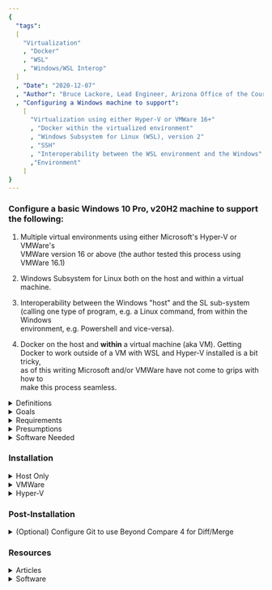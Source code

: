 ```yaml
---
{
  "tags": 
  [
    "Virtualization"
    , "Docker"
    , "WSL"
    , "Windows/WSL Interop"
  ]
  , "Date": "2020-12-07"  
  , "Author": "Bruce Lackore, Lead Engineer, Arizona Office of the Courts  "
  , "Configuring a Windows machine to support":
    [
      "Virtualization using either Hyper-V or VMWare 16+"
      , "Docker within the virtualized environment"
      , "Windows Subsystem for Linux (WSL), version 2"
      , "SSH"
      , "Interoperability between the WSL environment and the Windows"
      ,"Environment"
    ] 
}
---
```


### Configure a basic Windows 10 Pro, v20H2 machine to support the following:

 1. Multiple virtual environments using either Microsoft's Hyper-V or VMWare's  
 VMWare version 16 or above (the author tested this process using VMWare 16.1)

 2. Windows Subsystem for Linux both on the host and within a virtual  
 machine.

 3. Interoperability between the Windows "host" and the SL sub-system  
 (calling one type of program, e.g. a Linux command, from within the Windows  
 environment, e.g. Powershell and vice-versa).

 4. Docker on the host and **within** a virtual machine (aka VM). Getting  
 Docker to work outside of a VM with WSL and Hyper-V installed is a bit tricky,  
 as of this writing Microsoft and/or VMWare have not come to grips with how to  
 make this process seamless.  

</b>
<details>
  <summary>Definitions</summary>

Be warned, the definitions are both long and technical to a degree, therefore  
one should **NOT** "TL;DR" them. There is important information contained  
within that will explain and justify why this process is both desireable and  
necessary.

1. "Host": the physical machine. Can be running either Windows or Linux, this  
    document addresses only Windows machines.

2. "VM": **V**irtual **M**achine aka 'Virtual Session', aka simply 'Session'.  
    A software construct configured to replicate all the functionality of a  
    physical machine save the "machine" is pure software, a "computer within a  
    computer" if you will. Such VM's allow developers to construct environments  
    peculiar to a particular requirement or environment (software, not holistic)  
    for development purposes e.g. re-creating an outdated Windows XP environment  
    for the purposes of testing, maintaining, even operating in production of a  
    piece of software with requirements for Windows XP.  
    The hallmark of such a VM is that the session replicates _an entire  
    operating system_ that can be wildly different from that of the host e.g.  
    running a Linux OS VM on a Windows 10 host.

3. "Docker": an application which allows an application, or, more generally,  
    a process, to be "encased" within an isolated environment with just enough  
    of the necessary support mechanisms such that said process may exist and  
    execute within a chosen operating system environment e.g. Windows or Linux,  
    etc. In reality the process is much more complex than as explained above,  
    the key is to understand that the result of "dockerizing" a process results  
    in a small, replicable binary which contains the desired process along with  
    the "essence" of the hosting operating system but **NOT** the entire OS  
    itself.

4.  Docker "Container": The result of "Docker-izing" a process, the result  
    being a Docker "image" which is a binary file containing the process and a  
    tailor-made environment targeting a particular operating system e.g. one  
    might take a piece of software like the web browser "FireFox" and place it  
    into an image. One would need to specify the operating environment of the  
    image, e.g. Windows, Linux, etc. because the container that results from  
    using the image _can only be executed within the environment in which the  
    original image was targeted_.  

    For example, a Linux image **must** be executed in a container running on a  
    Linux host (and, yes the "host" in this case can be either the actual  
    physical machine or a VM).  
    However, the Docker folks have fixed up the "Docker" program such that it  
    will allow multiple OS images for as many environments as desired and allow  
    the user to select the desired image simply by name e.g. "FireFox" and the  
    Docker program will examine the host environment and select the appropriate  
    image for that environment (see the Docker documentation for an explanation  
    on how that's done).  
    The advantage? The container is smaller by several orders of magnitude (like  
    meg instead of gig), when launched, it does _not_ have to launch an entire  
    OS environment, just connect with the environment it's running in which  
    makes spin-up time **much** faster.  
    Also, **_and most importantly_**, the image is **_immutable_**. Once created  
    it **_cannot change_** which makes it virtually virus-proof. 
 
5. "Container vs Image": "Containers" are _instances_ of images. One creates  
    a "container" by requesting the Docker program to fetch an image,  
    "containerize" it and then give it a unique tag which can then be used to  
    execute the container, etc. This allows *many* containers to be created from  
    a *single* image, thus if a particular container becomes corrupted, stops  
    executing, gets hung up, whatever, one may simply stop the container then  
    either restart it or delete it and create another from the original image.  
    These containers may be executed on multiple machines in multiple locations  
    and, while having a very thin read-write layer, are virtually impossible to  
    get to simply because the entire container environment is locked down and  
    only those ports that are necessary to the operation of the container are  
    exposed, e.g. 80 for a standard website, 443 for an SSH website, etc.  
    **_EVERYTHING ELSE_** is locked out and, even if a hacker managed to breach  
    the container, changes and infections would be **_limited to that container_**  
    and the easy fix is to drop the container, re-create it from the immutable  
    (and therefore **_unchanged_** image) and start the new container. Takes a  
    matter of seconds to do and this process can even be automated (see  
    Kubernetes, which this document will not cover).  
    And, yes, persistent data *is* possible using "volumes", the author has a  
    complete "SQL Server" instance running in a Linux container that uses  
    these volumes to persist data from one Sql server update to the next.  
    More about Docker and volumes in another document.  
    
    One might wonder, "Well, how do updates get applied?". Easy answer -  
    re-create the _image_, drop and delete the _containers_ one at a time,  
    create new containers from the new image, execute the new containers. Again,  
    there is software (Kubernetes is one example) that will do this  
    automatically.  
    Combine with a repository that can respond to check-ins (aka a CI/CD  
    pipeline) and you have a system that can take care of itself, all the  
    developer need do is create the necessary code for the next image and check  
    it in. 
    Using this methodology also results in **much** more robust code in that  
    when the developer checks in new code for the next image, the CI/CD pipeline  
    can:
      * Run Unit tests and fail the check in if the unit tests fail.
      * Place a "gatekeeper" in front of the new code such that a human must  
        approve of the changes before that change is merged into the codebase  
        and used to create an image.
    * Once approved, the CI/CD software can build the _one and only_ image  
    **_that will be used for all other activities!_**
    * Once the image is created, again, the CI/CD software can create a  
      container from the image and post it up for testing and, again, place a  
      gatekeeper in front of the testing such that the image cannot advance  
      until the gatekeeper approves of the changes and the acceptance testing  
      has been completed.
    * Once the testing gatekeeper approves, **_the same image used for testing_**  
      can be moved to production.  
      **_NO CODE WILL CHANGE ONCE THE DEVELOPER CHECKS IN THEIR CHANGES_**.  
      So...no more "but it works on **my** machine" issues. In addition, once  
      Microsoft finishes their work, even the development environment won't be  
      local to the developer's machine, _it will be checked out just like any  
      other code_ so the dev environment itself will **always** be the same  
      regardless of developer.  
      The build environment is the same regardless of the developer,  
      the testing environment is going against a container built from an image  
      built by the build environment, once testing is complete, the _same image_  
      is used for production.  
    * Once again, a gatekeeper can be put in place such that the next version  
      of the software _cannot go into production_ until the gatekeeper approves  
      of the update and launches the update process, whatever that may be (again  
      all of this can be automated to a degree such that the only human  
      intervention required is that of the gatekeepers making the approvals.)

  6.  distro - A short form of the term "distribution" which refers to a  
      particular release of a Linux OS environment.

</details>

<details>
  <summary>Goals</summary>

Configure a Windows machine such that, when completed, the host  
will support:
  * WSL 2 on both the host and within a session  
  * Hyper-V or VMWare for virtualization
  * Docker running in the vm supporting both Windows and Linux containers

</details>

<details>
  <summary>Requirements</summary>

 * Windows 10 Pro, Version 1903, Build 18362 or higher
   * User _must_ be "Admin" on the host machine
   * User should not be limited in ability to change policies on the host  
   machine or make arrangements with the system administrator such that actions  
   such as running unsigned PowerShell scripts is not prohibited.
   * User should have access to Windows installation media to allow for changes  
   in configuration (Windows "Turn Windows features on and off") and, in the  
   case of the virtualization environment, e.g. Hyper-V or VMWare, allow for  
   the installation of Windows into the vm session.
   * User should have a Windows activation key(s) appropriate for the situation.
   * User should have access to the internet in (mostly) unrestricted form,  
   mainly for access to the Microsoft Store and group policy need allow access  
   to same.
 * VMware 15.5.5+ (if using VMWare as the host virtualization software)  
   * It should be noted that the author is not fond of Hyper-V and while this  
   document will describe the basic set-up for Hyper-V, only the basic  
   procedures described herein will be tested.
 * While not stated officially, the author recommends:
   * an i7 or higher Intel chip (or equivalent AMD - make sure it's supported!).
    * Said chip **_MUST_** support hardware virtualization _and_ virtualization  
    **must** be activated in the CPU BIOS.
   * At least 32G of RAM
   * At least 128G of available hard drive space (one can get away with less  
   but the virtual session files can grow very quickly so *room* is needed.)
   * The author tested with Windows 10 Pro 20H2, build 19042.662 in both the  
   host and virtual session environments.
   * The author tested with VMWare version 16.1.0 build 17198959

</details>

<details>
  <summary>Presumptions</summary>

It is presumed that the user can perform the following actions:  
1.  Invoke the Control Panel to access "Programs and Features"
      * One may also access "Programs and Features" by:
        * Selecting "Settings"
        * Select "Apps" to open the "Apps and Features" page
        * On the "Apps" page, select "Programs and Features"
        * Or one may take a bit of a short-cut and simply right-click the  
          "Windows" button to get to the "Apps and Features" page
      * On the "Apps and Features" page, select "Programs and Features"
2.  Invoke an administrator level command prompt
3.  Invoke an administrator level PowerShell prompt
4.  Invoke the virtualization environment of their choice on the host  
5.  Create and configure a Windows virtual machine in the virtualization  
    environment of their choice.
6. Connect with, search and install items from the "Microsoft Store"

</details>

<details>
  <summary>Software Needed</summary>

The following software should be obtained prior to beginning the installation  
and configuration process:  

   * [Docker for Windows][DockerForWindows-Url]  
   * [Git][Git-Url]
   * [Visual Studio Code][VisualStudioCode-Url]
   * [Visual Studio Code Insiders][VisualStudioCodeInsiders-Url]
   * [WSL 2 update package][WSL2UpdatePackage-Url]  
   * [(Optional) Beyond Compare Diff/Merge tool][BeyondCompare-Url]

</details>

###  Installation

<details>
  <summary>Host Only</summary>

  * Ensure that all available updates have been applied.
  * Open "Apps & Features" (see methods described above), select "Optional  
  Features"
    * Examine the list, ensure that the OpenSSH client is installed (it  
      should be after the April 2018 release of Windows) or simply open a  
      command prompt and enter "ssh". If you get a response for "usage",  
      you're good.
  * Open "Programs and Features"  
  * Select "Turn Windows Features on and off"
    * Check "Containers"
    * Check "Hyper-V"
    * Check "Virtual Machine Platform"
    * Check "Windows Hypervisor Platform"
    * Check "Windows Sandbox" (for security)
    * Check "Windows Subsystem for Linux"

  * See diagram below

![Host Settings](images/VMWare-Host-TurnWindowsFeaturesOnAndOff-annotated.png "Turn Windows Features on and off")

  * Reboot the system to install the new features
  * Open an administrative command prompt and execute the Linux kernel update  
    downloaded earlier [WSL 2 update package][WSL2UpdatePackage-Url]  
  * Again, reboot the system
  * Open an administrative PowerShell or administrative CMD prompt and execute  
    the following command:
      * wsl --set-default-version 2

    This should force all distros installed after this point to be converted  
    to WSL 2 but, just in case, the procedure to convert a WSL 1 distro to a  
    WSL 2 distro is included below.

  * It's time to install a Linux distro.
    * Open the Microsoft Store and select a distribution by searching for  
      "Linux" and selecting the desired package (distro).
    * Install the desired distribution.
    * Close the store, **_do not launch_** the distro.
    * Open an administrative PowerShell and execute the following:
      * wsl -l -v 
        * The "-l" is a lower-case letter "L"
        * This command will show you the state and version  
          of all the distros installed in WSL).
      * All of the installed distributions will be listed along with their  
        current running state and, more importantly, which version of WSL they  
        are currently operating under. The expected version should be "2"  
        as we set that as the default. However, if it isn't, the following  
        will convert the distro to 2. This may be done at any time.
      * Convert the distribution to WSL 2 by executing the following command:  
        * wsl --set-version \<distribution name\> 2
          * e.g. for Ubuntu 20.04, the command would be:  
            wsl --set-version Ubuntu-20.04 2
        
        You should receive a message to the effect that the conversion is  
        taking place and that it'll take a few minutes. Once complete, there  
        should be an icon available to launch the distro.  
        To verify that the conversion did indeed take place, re-run the  
        "wsl -l -v" command and observe that the version is now "2".  
        Click the icon to launch the distro.  
        The first time you launch the distro you will be asked for a user name  
        and password, enter as appropriate and then close the distro (we'll  
        open it later but there is more yet to do.)

    * Install [Visual Studio Code][VisualStudioCode-Url] and/or
    * Install [Visual Studio Code Insiders][VisualStudioCodeInsiders-Url]
    * Install [Git][Git-Url]  
      * Two options one should be offered whilst installing Git are:
        * Select your editor, please choose VSCode or VSCode-Insiders
        * Select how Git stores and retrieves files, please choose  
          Check-in as-is, check-out as Unix (guarantees that Windows crlf line  
          endings are converted to Linux lf. Windows understand this.)
      * After the install completes, do the following to configure Git:
        * git config --system core.longpaths true
        * git config --global user.name "\<Your name\>"
        * git config --global user.email \<Your Email address\>
        * git config --global core.autocrlf input
          * This last command ensures "Commit as-is, pull as Unix".
    * Once complete, re-open the installed Linux distro and execute the  
      following command:
        * code

      You should see a message to the effect that the Visual Studio Code  
      "server" is being downloaded and installed. Good! After completion,  
      VSCode should launch. You have just seen an example of inter-operation  
      between Linux and Windows - you launched Visual Studio Code from  
      _within_ the Linux distro yet it's running in Windows!  
      And, yes, _both_ file systems are available for access from _both_  
      environments (more later).
    * Close VSCode and return to the open distro and enter the command:
      * code-insiders

    You should see the same message about code-insiders server being downloaded  
    and installed. Again, VS Code insiders should launch.

    Authors' hint: While VSCode (either version) is open, you might want to  
    take the opportunity to install a few extensions. Here is a (by _no_  
    means complete) list of extensions to install:
      * Docker file editor
      * Docker Explorer
      * Anything "Remote" from Microsoft (this will allow remote execution of  
        VSCode within a container). VSCode itself should suggest the  
        "Remote-WSL" extension as it will recognize that you have WSL installed.
      * Markdown helpers as desired.

  * Install Docker
      * The initial installation screen should offer the choice of using WSL 2,  
        accept the choice (by default, as of this writing, the installer comes  
        up with all options checked, just leave it that way.)
      * Once the install is complete, rather than simply "sign out", reboot the  
        machine and allow it to settle.
      * Once rebooted, find and right-click the "whale" icon and attempt to  
        switch to "Windows" containers. You should see a message to the effect  
        that Docker is shutting down, making the switch and then all will be  
        quiet again. Right-click the "whale" again to verify that "Windows"  
        containers are the default. Now, switch back to "Linux" containers.  

        If there are no error messages, then the host installation is now  
        complete and you can run Linux commands in WSL, Docker containers at  
        will and start your virtual session manager at will.

</details>

<details>
  <summary>VMWare</summary>

For VMWare, the process is very similar to that of Hyper-V save that the  
Hyper-V is feature is **_NOT_** checked _on the host machine_ even though both  
Microsoft and VMWare say that the two can co-exist. The authors' experience has  
been that the process is not yet fully baked and that "difficulties" can occur.  

Authors' recommendation: Don't mix Hyper-V and VMware. Pick one and stick  
with it but, as with all configuration, YMMV but if you chose to mix the  
two, the author will wish you luck and hope that you will share your  
experience on how you made it work.

  * ##### On the Host
    * Ensure that all available updates have been applied.
    * Open "Apps & Features" (see methods described above), select "Optional  
    Features"
      * Examine the list, ensure that the OpenSSH client is installed (it  
        should be after the April 2018 release of Windows) or simply open a  
        command prompt and enter "ssh". If you get a response for "usage",  
        you're good.
    * Open "Programs and Features"  
    * Select "Turn Windows Features on and off"
      * Check "Containers"
      * Check "Hyper-V"
      * Check "Virtual Machine Platform"
      * Check "Windows Hypervisor Platform"
      * Check "Windows Sandbox" (for security)
      * Check "Windows Subsystem for Linux"

    * See diagram below

![Host Settings](images/VMWare-Host-TurnWindowsFeaturesOnAndOff-annotated.png "Turn Windows Features on and off")

  * Reboot the system to install the new features
  * Open an administrative command prompt and execute the Linux kernel update  
    downloaded earlier [WSL 2 update package][WSL2UpdatePackage-Url]   
  * Again, reboot the system
  * Open an administrative PowerShell or administrative CMD prompt and execute  
    the following command:
      * wsl --set-default-version 2

    This should force all distros installed after this point to be converted  
    to WSL 2 but, just in case, the procedure to convert a WSL 1 distro to a  
    WSL 2 distro is included below.

  * It's time to install a Linux distro.
    * Open the Microsoft Store and select a distribution by searching for  
      "Linux" and selecting the desired package (distro).
    * Install the desired distribution.
    * Close the store, **_do not launch_** the distro.
    * Open an administrative PowerShell and execute the following:
      * wsl -l -v 
        * The "-l" is a lower-case letter "L"
        * This command will show you the state and version  
          of all the distros installed in WSL).
      * All of the installed distributions will be listed along with their  
        current running state and, more importantly, which version of WSL they  
        are currently operating under. The expected version should be "2"  
        as we set that as the default. However, if it isn't, the following  
        will convert the distro to 2. This may be done at any time.
      * Convert the distribution to WSL 2 by executing the following command:  
        * wsl --set-version \<distribution name\> 2
          * e.g. for Ubuntu 20.04, the command would be:  
            wsl --set-version Ubuntu-20.04 2
        
        You should receive a message to the effect that the conversion is  
        taking place and that it'll take a few minutes. Once complete, there  
        should be an icon available to launch the distro.  
        To verify that the conversion did indeed take place, re-run the  
        "wsl -l -v" command and observe that the version is now "2".  

    * Click the icon to launch the distro.  
      The first time you launch the distro you will be asked for a user name  
      and password, enter as appropriate and then close the distro (we'll  
      open it later but there is more yet to do.)

    * Install [Visual Studio Code][VisualStudioCode-Url] and/or
    * Install [Visual Studio Code Insiders][VisualStudioCodeInsiders-Url]
    * Install [Git][Git-Url]  
      * Two options one should be offered whilst installing Git are:
        * Select your editor, please choose VSCode or VSCode-Insiders
        * Select how Git stores and retrieves files, please choose  
          Check-in as-is, check-out as Unix (guarantees that Windows crlf line  
          endings are converted to Linux lf. Windows understand this.)
      * After the install completes, do the following to configure Git:
        * git config --system core.longpaths true
        * git config --global user.name "\<Your name\>"
        * git config --global user.email \<Your Email address\>
        * git config --global core.autocrlf input
          * This last command ensures "Commit as-is, pull as Unix".
    * Once complete, re-open the installed Linux distro and execute the  
      following command:
        * code

      You should see a message to the effect that the Visual Studio Code  
      "server" is being downloaded and installed. Good! After completion,  
      VSCode should launch. You have just seen an example of inter-operation  
      between Linux and Windows - you launched Visual Studio Code from  
      _within_ the Linux distro yet it's running in Windows!  
      And, yes, _both_ file systems are available for access from _both_  
      environments (more later).
    * Close VSCode and return to the open distro and enter the command:
      * code-insiders

    You should see the same message about code-insiders server being downloaded  
    and installed. Again, VS Code insiders should launch.

    Authors' hint: While VSCode (either version) is open, you might want to  
    take the opportunity to install a few extensions. Here is a (by _no_  
    means complete) list of extensions to install:
      * Docker file editor
      * Docker Explorer
      * Anything "Remote" from Microsoft (this will allow remote execution of  
        VSCode within a container). VSCode itself should suggest the  
        "Remote-WSL" extension as it will recognize that you have WSL installed.
      * Markdown helpers as desired.

  * Install Docker
      * The initial installation screen should offer the choice of using WSL 2,  
        accept the choice (by default, as of this writing, the installer comes  
        up with all options checked, just leave it that way.)
      * Once the install is complete, rather than simply "sign out", reboot the  
        machine and allow it to settle.
      * Once rebooted, find and right-click the "whale" icon and attempt to  
        switch to "Windows" containers. You should see a message to the effect  
        that Docker is shutting down, making the switch and then all will be  
        quiet again. Right-click the "whale" again to verify that "Windows"  
        containers are the default. Now, switch back to "Linux" containers.  

        If there are no error messages, then the host installation is now  
        complete and you can run Linux commands in WSL, Docker containers at  
        will and start your virtual session manager at will.

  * Install VMWare
    * Before launching VMWare execute the following command in either an  
      administrative command shell or PowerShell shell:

      * bcdedit /set hypervisorlaunchtype off
        * This will set up the Windows host hypervisor system such that it  
          won't do battle with the VMWare hypervisor at start-up. It is expected  
          that VMWare/Microsoft will eventually address this, the VMWare folks  
          have already adopted the Hyper-V hypervisor in API form, there are  
          just a few tweaks that are yet to be finished.

###  Executing this command will _DISABLE_ WSL on the host machine! 
        
        ##### Note:  
        
        If you were brave and installed VMWare and Hyper-V on the  
        host, then you will need to execute the following command to allow  
        Hyper-V (and WSL) to function on the host (and this will _disable)
        VMWare on the host as well - you get one or the other, not both):

          * bcdedit /set hypervisorlaunchtype auto

      * In either case, **_Reboot the Host_** before opening the VMWare
        virtualization software.

  * ##### In the Virtual Machine
    * First, create the virtual machine and install the basic Windows install  
      using the installer iso (or whatever means you have).  
    **_DO NOT START THE VM JUST YET_**
    * For the virtual machine, open "Edit Virtual Machine Settings", select  
      processors. Set the cpu counts as appropriate for **_your system_**, the  
      diagram merely shows the _virtualization settings that **must** be turned  
      on_.  

    * See diagram below

![Virtual Machine Settings](images/VMWare-VMSettings-Processors-annotated.png "Turn Virtualization features on and off")

  * This will activate virtualization features within the virtual machine thus  
    allowing **_Hyper-V_** to work - yep, you can run Hyper-V inside a VMWare  
    virtual machine, again, this is how WSL works.  
  * _Now_, start your virtual session and continue installation.
  * Ensure that all available updates have been applied.
  * Open "Apps & Features" (see methods described above), select "Optional  
    Features"  
      * Examine the list, ensure that the OpenSSH client is installed (it  
        should be after the April 2018 release of Windows) or simply open a  
        command prompt and enter "ssh". If you get a response for "usage",  
        you're good.  
  * Open "Programs and Features"  
    * Select "Turn Windows Features on and off"
      * Check "Containers"
      * Check "Hyper-V"
      * Check "Virtual Machine Platform"
      * Check "Windows Hypervisor Platform"
      * Check "Windows Sandbox" (for security)
      * Check "Windows Subsystem for Linux"

    * See diagram below

![VM Settings](images/VMWare-VM-TurnWindowsFeaturesOnAndOff-annotated.png "Turn Windows Features on and off")

  * Reboot the system to install the new features
  * Open an administrative command prompt and execute the Linux kernel update  
    downloaded earlier [WSL 2 update package][WSL2UpdatePackage-Url]
  * Again, reboot the system
  * Open an administrative PowerShell or administrative CMD prompt and execute  
    the following command:
    * wsl --set-default-version 2

    This should force all distros installed after this point to be converted  
    to WSL 2 but, just in case, the procedure to convert a WSL 1 distro to a  
    WSL 2 distro is included below.

  * It's time to install a Linux distro.
    * Open the Microsoft Store and select a distribution by searching for  
      "Linux" and selecting the desired package (distro).
    * Install the desired distribution.
    * Close the store, **_do not launch_** the distro.
    * Open an administrative PowerShell and execute the following:
      * wsl -l -v 
        * The "-l" is a lower-case letter "L"
        * This command will show you the state and version  
          of all the distros installed in WSL).
      * All of the installed distributions will be listed along with their  
        current running state and, more importantly, which version of WSL they  
        are currently operating under. The expected version should be "2"  
        as we set that as the default. However, if it isn't, the following  
        will convert the distro to 2. This may be done at any time.
      * Convert the distribution to WSL 2 by executing the following command:  
        * wsl --set-version \<distribution name\> 2
          * e.g. for Ubuntu 20.04, the command would be:  
            wsl --set-version Ubuntu-20.04 2
        
        You should receive a message to the effect that the conversion is  
        taking place and that it'll take a few minutes. Once complete, there  
        should be an icon available to launch the distro.  
        To verify that the conversion did indeed take place, re-run the  
        "wsl -l -v" command and observe that the version is now "2".  
        Click the icon to launch the distro.  
        The first time you launch the distro you will be asked for a user name  
        and password, enter as appropriate and then close the distro  by  
        entering the "logout" command (we'll open it later but there is more  
        yet to do.)

    * Install [Visual Studio Code][VisualStudioCode-Url] and/or
    * Install [Visual Studio Code Insiders][VisualStudioCodeInsiders-Url]
    * Install [Git][Git-Url]  
      * Two options one should be offered whilst installing Git are:
        * Select your editor, please choose VSCode or VSCode-Insiders
        * Select how Git stores and retrieves files, please choose  
          Check-in as-is, check-out as Unix (guarantees that Windows crlf line  
          endings are converted to Linux lf. Windows understand this.)
      * After the install completes, do the following to configure Git:
        * git config --system core.longpaths true
        * git config --global user.name "\<Your name\>"
        * git config --global user.email \<Your Email address\>
        * git config --global core.autocrlf input
          * This last command ensures "Commit as-is, pull as Unix".
    * Once complete, re-open the installed Linux distro and execute the  
      following command:
      * code

      You should see a message to the effect that the Visual Studio Code  
      "server" is being downloaded and installed. Good! After completion,  
      VSCode should launch. You have just seen an example of inter-operation  
      between Linux and Windows - you launched Visual Studio Code from  
      _within_ the Linux distro yet it's running in Windows!  
      And, yes, _both_ file systems are available for access from _both_  
      environments (more later).
    * Close VSCode and return to the open distro and enter the command:
      * code-insiders

      You should see the same message about code-insiders server being  
      downloaded and installed. Again, VS Code insiders should launch.

    Authors' hint: While VSCode (either version) is open, you might want to  
    take the opportunity to install a few extensions. Here is a (by _no_  
    means complete) list of extensions to install:
      * Docker file editor
      * Docker Explorer
      * Anything "Remote" from Microsoft (this will allow remote execution of  
        VSCode within a container). VSCode itself should suggest the  
        "Remote-WSL" extension as it will recognize that you have WSL installed.
      * Markdown helpers as desired.

  * Install Docker
      * The initial installation screen should offer the choice of using WSL 2,  
        accept the choice (by default, as of this writing, the installer comes  
        up with all options checked, just leave it that way.)
      * Once the install is complete, rather than simply "sign out", reboot the  
        machine and allow it to settle.
      * Once rebooted, find and right-click the "whale" icon and attempt to  
        switch to "Windows" containers. You should see a message to the effect  
        that Docker is shutting down, making the switch and then all will be  
        quiet again. Right-click the "whale" again to verify that "Windows"  
        containers are the default. Now, switch back to "Linux" containers.  

      If there are no error messages, then the host installation is now  
      complete and you can run Linux commands in WSL, Docker containers at will  
      and start your virtual session manager at will.

</details>

<details>
  <summary>Hyper-V</summary>

The process begins by ensuring that the users' Windows version is correct and  
up to date, to wit, the version should be at least Windows 10 Pro, Version  
1903, Build 18362 _BUT_, latest is greatest! Argue with the host machine  
maintainers as necessary and attempt to have the latest Windows version  
installed on the host machine.

  * ##### On the Host
    * Ensure that all available updates have been applied.
    * Open "Apps & Features" (see methods described above), select "Optional  
      Features"
      * Examine the list, ensure that the OpenSSH client is installed (it  
        should be after the April 2018 release of Windows) or simply open a  
        command prompt and enter "ssh". If you get a response for "usage",  
        you're good.
    * Open "Programs and Features"  
    * Select "Turn Windows Features on and off"
      * Check "Containers"
      * Check "Hyper-V"
      * Check "Virtual Machine Platform"
      * Check "Windows Hypervisor Platform"
      * Check "Windows Sandbox" (for security)
      * Check "Windows Subsystem for Linux"

    * See diagram below

![Host Settings](images/Hyper-V-Host-TurnWindowsFeaturesOnAndOff-annotated.png "Turn Windows Features on and off")

  * Reboot the system to install the new features
  * Open an administrative command prompt and execute the Linux kernel update  
    downloaded earlier [WSL 2 update package][WSL2UpdatePackage-Url]  
  * Again, reboot the system
  * Open an administrative PowerShell or administrative CMD prompt and execute  
    the following command:
      * wsl --set-default-version 2

    This should force all distros installed after this point to be converted  
    to WSL 2 but, just in case, the procedure to convert a WSL 1 distro to a  
    WSL 2 distro is included below.

  * It's time to install a Linux distro.
    * Open the Microsoft Store and select a distribution by searching for  
    "Linux" and selecting the desired package (distro).
    * Install the desired distribution.
    * Close the store, **_do not launch_** the distro.
    * Open an administrative PowerShell and execute the following:
      * wsl -l -v 
        * The "-l" is a lower-case letter "L"
        * This command will show you the state and version  
          of all the distros installed in WSL).
      * All of the installed distributions will be listed along with their  
      current running state and, more importantly, which version of WSL they  
      are currently operating under. The expected version should be "2"  
      as we set that as the default. However, if it isn't, the following  
      will convert the distro to 2. This may be done at any time.
      * Convert the distribution to WSL 2 by executing the following command:  
        * wsl --set-version \<distribution name\> 2
          * e.g. for Ubuntu 20.04, the command would be:  
            wsl --set-version Ubuntu-20.04 2
        
        You should receive a message to the effect that the conversion is  
        taking place and that it'll take a few minutes. Once complete, there  
        should be an icon available to launch the distro.  
        To verify that the conversion did indeed take place, re-run the  
        "wsl -l -v" command and observe that the version is now "2".  
        Click the icon to launch the distro.  
        The first time you launch the distro you will be asked for a user name  
        and password, enter as appropriate and then close the distro (we'll  
        open it later but there is more yet to do.)

    * Install [Visual Studio Code][VisualStudioCode-Url] and/or
    * Install [Visual Studio Code Insiders][VisualStudioCodeInsiders-Url]
    * Install [Git][Git-Url]  
      * Two options one should be offered whilst installing Git are:
        * Select your editor, please choose VSCode or VSCode-Insiders
        * Select how Git stores and retrieves files, please choose  
          Check-in as-is, check-out as Unix (guarantees that Windows crlf line  
          endings are converted to Linux lf. Windows understand this.)
      * After the install completes, do the following to configure Git:
        * git config --system core.longpaths true
        * git config --global user.name "\<Your name\>"
        * git config --global user.email \<Your Email address\>
        * git config --global core.autocrlf input
          * This last command ensures "Commit as-is, pull as Unix".
    * Once complete, re-open the installed Linux distro and execute the  
      following command:
      * code

      You should see a message to the effect that the Visual Studio Code  
      "server" is being downloaded and installed. Good! After completion,  
      VSCode should launch. You have just seen an example of inter-operation  
      between Linux and Windows - you launched Visual Studio Code from  
      _within_ the Linux distro yet it's running in Windows!  
      And, yes, _both_ file systems are available for access from _both_  
      environments (more later).
    * Close VSCode and return to the open distro and enter the command:
      * code-insiders

    You should see the same message about code-insiders server being downloaded  
    and installed. Again, VS Code insiders should launch.

    Authors' hint: While VSCode (either version) is open, you might want to  
    take the opportunity to install a few extensions. Here is a (by _no_  
    means complete) list of extensions to install:
      * Docker file editor
      * Docker Explorer
      * Anything "Remote" from Microsoft (this will allow remote execution of  
        VSCode within a container). VSCode itself should suggest the  
        "Remote-WSL" extension as it will recognize that you have WSL installed.
      * Markdown helpers as desired.

  * Install Docker
      * The initial installation screen should offer the choice of using WSL 2,  
        accept the choice (by default, as of this writing, the installer comes  
        up with all options checked, just leave it that way.)
      * Once the install is complete, rather than simply "sign out", reboot the  
        machine and allow it to settle.
      * Once rebooted, find and right-click the "whale" icon and attempt to  
        switch to "Windows" containers. You should see a message to the effect  
        that Docker is shutting down, making the switch and then all will be  
        quiet again. Right-click the "whale" again to verify that "Windows"  
        containers are the default. Now, switch back to "Linux" containers.  

    If there are no error messages, then the host installation is now  
    complete and you can run Linux commands in WSL, Docker containers at will  
    and start your virtual session manager at will.

  * ##### In the Virtual Machine
    * First, create the virtual machine and install the basic Windows install  
      using the installer iso (or whatever means you have).
    * **_Shut down the windows vm after initially setting up the _basic_  
      Windows environment and activating Windows_**.
    * **_On the Host_** in an administrative PowerShell, execute the following  
      command:  
      * Set-VMProcessor -VMName \<VMName\> -ExposeVirtualizationExtensions $true  
        (where \<VMName\> is the name of the virtual machine)

      This will activate virtualization features _for the virtual machine_ when  
      the machine is started by Hyper-V.

    * Restart the virtual machine session.
    * Ensure that all available updates have been applied.
    * Open "Apps & Features" (see methods described above), select "Optional  
      Features"
      * Examine the list, ensure that the OpenSSH client is installed (it  
        should be after the April 2018 release of Windows) or simply open a  
        command prompt and enter "ssh". If you get a response for "usage",  
        you're good.
    * Open "Programs and Features"  
    * Select "Turn Windows Features on and off"
      * Check "Containers"
      * Check "Hyper-V"
      * Check "Virtual Machine Platform"
      * Check "Windows Hypervisor Platform"
      * Check "Windows Sandbox" (for security)
      * Check "Windows Subsystem for Linux"

    * See diagram below

![VM Settings](images/Hyper-V-VM-TurnWindowsFeaturesOnAndOff-annotated.png "Turn Windows Features on and off")

One will note that the settings are exactly the same as on the host. Because  
Microsoft closely controls virtualization, they have made it possible to run  
Hyper-V **_within_** a Hyper-V virtual session. This is the essence of how WSL  
works, it simply runs a very light Hyper-V session with the appropriate distro  
in place.

  * Reboot the system to install the new features
  * Open an administrative command prompt and execute the Linux kernel update  
    downloaded earlier [WSL 2 update package][WSL2UpdatePackage-Url]  
  * Again, reboot the system
  * Open an administrative PowerShell or administrative CMD prompt and execute  
    the following command:
    * wsl --set-default-version 2

    This should force all distros installed after this point to be converted  
    to WSL 2 but, just in case, the procedure to convert a WSL 1 distro to a  
    WSL 2 distro is included below.

  * It's time to install a Linux distro.
    * Open the Microsoft Store and select a distribution by searching for  
      "Linux" and selecting the desired package (distro).
    * Install the desired distribution.
    * Close the store, **_do not launch_** the distro.
    * Open an administrative PowerShell and execute the following:
      * wsl -l -v 
        * The "-l" is a lower-case letter "L"
        * This command will show you the state and version  
          of all the distros installed in WSL).
      * All of the installed distributions will be listed along with their  
        current running state and, more importantly, which version of WSL they  
        are currently operating under. The expected version should be "2"  
        as we set that as the default. However, if it isn't, the following  
        will convert the distro to 2. This may be done at any time.
      * Convert the distribution to WSL 2 by executing the following command:  
        * wsl --set-version \<distribution name\> 2
          * e.g. for Ubuntu 20.04, the command would be:  
            wsl --set-version Ubuntu-20.04 2
        
          You should receive a message to the effect that the conversion is  
          taking place and that it'll take a few minutes. Once complete, there  
          should be an icon available to launch the distro.  
          To verify that the conversion did indeed take place, re-run the  
          "wsl -l -v" command and observe that the version is now "2".  
          Click the icon to launch the distro.  
          The first time you launch the distro you will be asked for a user  
          name and password, enter as appropriate and then close the distro  
          (we'll open it later but there is more yet to do.)

    * Install [Visual Studio Code][VisualStudioCode-Url] and/or
    * Install [Visual Studio Code Insiders][VisualStudioCodeInsiders-Url]
    * Install [Git][Git-Url]  
      * Two options one should be offered whilst installing Git are:
        * Select your editor, please choose VSCode or VSCode-Insiders
        * Select how Git stores and retrieves files, please choose  
          Check-in as-is, check-out as Unix (guarantees that Windows crlf line  
          endings are converted to Linux lf. Windows understand this.)
      * After the install completes, do the following to configure Git:
        * git config --system core.longpaths true
        * git config --global user.name "\<Your name\>"
        * git config --global user.email \<Your Email address\>
        * git config --global core.autocrlf input
          * This last command ensures "Commit as-is, pull as Unix".
    * Once complete, re-open the installed Linux distro and execute the  
      following command:
      * code

      You should see a message to the effect that the Visual Studio Code  
      "server" is being downloaded and installed. Good! After completion,  
      VSCode should launch. You have just seen an example of inter-operation  
      between Linux and Windows - you launched Visual Studio Code from  
      _within_ the Linux distro yet it's running in Windows!  
      And, yes, _both_ file systems are available for access from _both_  
      environments (more later).
    * Close VSCode and return to the open distro and enter the command:
      * code-insiders

      You should see the same message about code-insiders server being  
      downloaded and installed. Again, VS Code insiders should launch.

    Authors' hint: While VSCode (either version) is open, you might want to  
    take the opportunity to install a few extensions. Here is a (by _no_  
    means complete) list of extensions to install:
      * Docker file editor
      * Docker Explorer
      * Anything "Remote" from Microsoft (this will allow remote execution of  
        VSCode within a container). VSCode itself should suggest the  
        "Remote-WSL" extension as it will recognize that you have WSL installed.
      * Markdown helpers as desired.

  * Install Docker
      * The initial installation screen should offer the choice of using WSL 2,  
        accept the choice (by default, as of this writing, the installer comes  
        up with all options checked, just leave it that way.)
      * Once the install is complete, rather than simply "sign out", reboot the  
        machine and allow it to settle.
      * Once rebooted, find and right-click the "whale" icon and attempt to  
        switch to "Windows" containers. You should see a message to the effect  
        that Docker is shutting down, making the switch and then all will be  
        quiet again. Right-click the "whale" again to verify that "Windows"  
        containers are the default. Now, switch back to "Linux" containers.  

        If there are no error messages, then the host installation is now  
        complete and you can run Linux commands in WSL, Docker containers at  
        will and start your virtual session manager at will.

</details>

### Post-Installation  

<details>
  <summary>(Optional) Configure Git to use Beyond Compare 4 for Diff/Merge</summary>

##### Configure Beyond Compare 4 as a Diff (difference) tool  

Beyond Compare (BC) is a fabulous (in this authors' opinion) differencing and  
merge tool. It's inexpensive and works on just about anything (binary files,  
text, etc.)  
If the user decides to use BC for such purposes, below explains how to  
configure git to use BC as the preferred difference/merge tool.  
Perform this activity wherever BC is installed to ensure consistent operation.  

  * git config --global diff.tool bc  
  * git config --global difftool.bc.path "C:\Program Files\Beyond Compare 4\BCompare.exe"  
    * Ensure that the path is to your copy of BC.  
    * Ensure that, if there are spaces in the path, that the path is enclosed  
      in double quotes (").

##### To use BC as a difference tool

  * git difftool --dir-diff
    * This will compare the difference between the working directory and the  
      last fetch/pull.

##### Configure Beyond Compare as a Merge tool

  * git config --global merge.tool bc  
  * git config --global mergetool.bc.path "C:\Program Files\Beyond Compare 4\BCompare.exe"  

##### To use BC as a 3-way merge tool

  * git mergetool \<Some File Name\>

Gits default setting retain merge files with *.orig extensions after a  
successful merge. TO disable this **_safety_** feature and automatically  
delete *.orig files after a merge, execute:

  * git config --global mergetool.keepBackup false

If you are presented with a prompt, e.g. "Launch 'bc4' [Y/n]?" when performing  
a diff and you do not wish to see said prompt, execute the following

  * git config --global difftool.prompt false  

and the prompt should not longer be displayed.  

</details>

### Resources

<details>
  <summary>Articles</summary>

[WSL installation](https://docs.microsoft.com/en-us/windows/wsl/install-win10#manual-installation-steps)  
[Nested Virtualization](https://docs.microsoft.com/en-us/virtualization/hyper-v-on-windows/user-guide/nested-virtualization)  
[Windows Terminal](https://docs.microsoft.com/en-us/windows/terminal/get-started)  
[Setting up Git](https://git-scm.com/book/en/v2/Getting-Started-First-Time-Git-Setup)

</details>

<details>
  <summary>Software</summary>

[Git][Git-Url]  
[Visual Studio Code][VisualStudioCode-Url]  
[Visual Studio Code Insiders][VisualStudioCodeInsiders-Url]  
[Docker For Windows][DockerForWindows-Url]  
[WSL2 Kernel Update package][WSL2UpdatePackage-Url]  
[(Optional) Beyond Compare Diff/Merge Tool][BeyondCompare-Url]

[Git-Url]: https://git-scm.com/downloads  
[VisualStudioCode-Url]: https://code.visualstudio.com/Download
[VisualStudioCodeInsiders-Url]: https://code.visualstudio.com/insiders/
[DockerForWindows-Url]: https://hub.docker.com/editions/community/docker-ce-desktop-windows
[WSL2UpdatePackage-Url]: https://wslstorestorage.blob.core.windows.net/wslblob/wsl_update_x64.msi
[BeyondCompare-Url]: https://www.scootersoftware.com/download.php  

</details>
